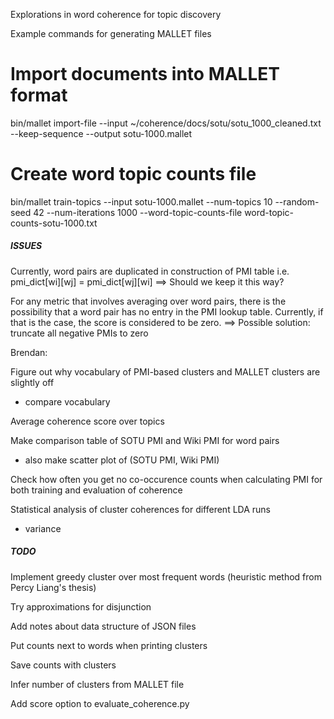 Explorations in word coherence for topic discovery

Example commands for generating MALLET files

# Import documents into MALLET format
bin/mallet import-file --input ~/coherence/docs/sotu/sotu_1000_cleaned.txt --keep-sequence --output sotu-1000.mallet

# Create word topic counts file
bin/mallet train-topics --input sotu-1000.mallet --num-topics 10 --random-seed 42 --num-iterations 1000 --word-topic-counts-file word-topic-counts-sotu-1000.txt

##### ISSUES #####

Currently, word pairs are duplicated in construction of PMI table
i.e. pmi_dict[wi][wj] = pmi_dict[wj][wi]
 ==> Should we keep it this way?

For any metric that involves averaging over word pairs,
there is the possibility that a word pair has no entry
in the PMI lookup table.
Currently, if that is the case, the score is considered to be zero.
 ==> Possible solution: truncate all negative PMIs to zero 

Brendan:

Figure out why vocabulary of PMI-based clusters and MALLET clusters
are slightly off
 - compare vocabulary

Average coherence score over topics

Make comparison table of SOTU PMI and Wiki PMI for word pairs
- also make scatter plot of (SOTU PMI, Wiki PMI)

Check how often you get no co-occurence counts when calculating PMI
for both training and evaluation of coherence

Statistical analysis of cluster coherences for different LDA runs
- variance

##### TODO #####

Implement greedy cluster over most frequent words
(heuristic method from Percy Liang's thesis)

Try approximations for disjunction

Add notes about data structure of JSON files

Put counts next to words when printing clusters

Save counts with clusters

Infer number of clusters from MALLET file

Add score option to evaluate_coherence.py
